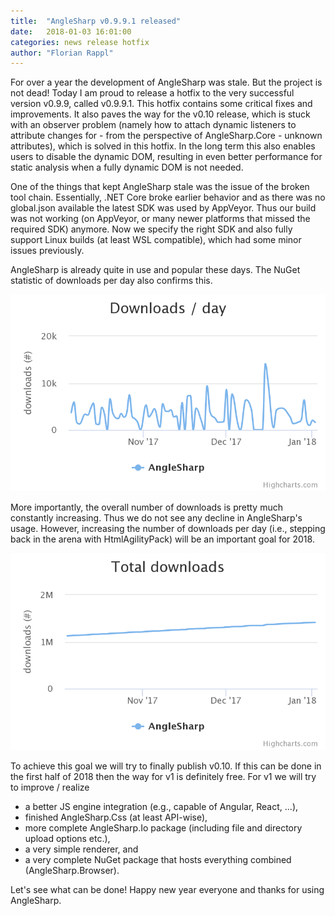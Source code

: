 ```yaml
---
title:  "AngleSharp v0.9.9.1 released"
date:   2018-01-03 16:01:00
categories: news release hotfix
author: "Florian Rappl"
---
```

For over a year the development of AngleSharp was stale. But the project is not dead! Today I am proud to release a hotfix to the very successful version v0.9.9, called v0.9.9.1. This hotfix contains some critical fixes and improvements. It also paves the way for the v0.10 release, which is stuck with an observer problem (namely how to attach dynamic listeners to attribute changes for - from the perspective of AngleSharp.Core - unknown attributes), which is solved in this hotfix. In the long term this also enables users to disable the dynamic DOM, resulting in even better performance for static analysis when a fully dynamic DOM is not needed.

One of the things that kept AngleSharp stale was the issue of the broken tool chain. Essentially, .NET Core broke earlier behavior and as there was no global.json available the latest SDK was used by AppVeyor. Thus our build was not working (on AppVeyor, or many newer platforms that missed the required SDK) anymore. Now we specify the right SDK and also fully support Linux builds (at least WSL compatible), which had some minor issues previously.

AngleSharp is already quite in use and popular these days. The NuGet statistic of downloads per day also confirms this.

![AngleSharp downloads per day](images/nuget_stat_day.png)

More importantly, the overall number of downloads is pretty much constantly increasing. Thus we do not see any decline in AngleSharp's usage. However, increasing the number of downloads per day (i.e., stepping back in the arena with HtmlAgilityPack) will be an important goal for 2018.

![AngleSharp downloads in total](images/nuget_stat_total.png)

To achieve this goal we will try to finally publish v0.10. If this can be done in the first half of 2018 then the way for v1 is definitely free. For v1 we will try to improve / realize

- a better JS engine integration (e.g., capable of Angular, React, ...),
- finished AngleSharp.Css (at least API-wise),
- more complete AngleSharp.Io package (including file and directory upload options etc.),
- a very simple renderer, and
- a very complete NuGet package that hosts everything combined (AngleSharp.Browser).

Let's see what can be done! Happy new year everyone and thanks for using AngleSharp.